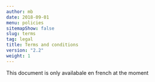 ```yaml
---
author: mb
date: 2018-09-01
menu: policies
sitemapShow: false
slug: terms
tag: legal
title: Terms and conditions
version: "2.2"
weight: 1
---
```



This document is only availabale en french at the moment